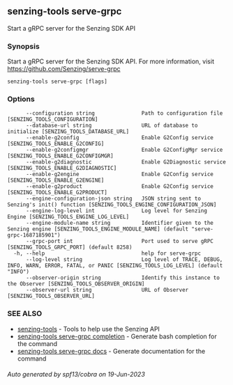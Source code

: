 ## senzing-tools serve-grpc

Start a gRPC server for the Senzing SDK API

### Synopsis


Start a gRPC server for the Senzing SDK API.
For more information, visit https://github.com/Senzing/serve-grpc
		

```
senzing-tools serve-grpc [flags]
```

### Options

```
      --configuration string               Path to configuration file [SENZING_TOOLS_CONFIGURATION]
      --database-url string                URL of database to initialize [SENZING_TOOLS_DATABASE_URL]
      --enable-g2config                    Enable G2Config service [SENZING_TOOLS_ENABLE_G2CONFIG]
      --enable-g2configmgr                 Enable G2ConfigMgr service [SENZING_TOOLS_ENABLE_G2CONFIGMGR]
      --enable-g2diagnostic                Enable G2Diagnostic service [SENZING_TOOLS_ENABLE_G2DIAGNOSTIC]
      --enable-g2engine                    Enable G2Config service [SENZING_TOOLS_ENABLE_G2ENGINE]
      --enable-g2product                   Enable G2Config service [SENZING_TOOLS_ENABLE_G2PRODUCT]
      --engine-configuration-json string   JSON string sent to Senzing's init() function [SENZING_TOOLS_ENGINE_CONFIGURATION_JSON]
      --engine-log-level int               Log level for Senzing Engine [SENZING_TOOLS_ENGINE_LOG_LEVEL]
      --engine-module-name string          Identifier given to the Senzing engine [SENZING_TOOLS_ENGINE_MODULE_NAME] (default "serve-grpc-1687185901")
      --grpc-port int                      Port used to serve gRPC [SENZING_TOOLS_GRPC_PORT] (default 8258)
  -h, --help                               help for serve-grpc
      --log-level string                   Log level of TRACE, DEBUG, INFO, WARN, ERROR, FATAL, or PANIC [SENZING_TOOLS_LOG_LEVEL] (default "INFO")
      --observer-origin string             Identify this instance to the Observer [SENZING_TOOLS_OBSERVER_ORIGIN]
      --observer-url string                URL of Observer [SENZING_TOOLS_OBSERVER_URL]
```

### SEE ALSO

* [senzing-tools](senzing-tools.md)	 - Tools to help use the Senzing API
* [senzing-tools serve-grpc completion](senzing-tools_serve-grpc_completion.md)	 - Generate bash completion for the command
* [senzing-tools serve-grpc docs](senzing-tools_serve-grpc_docs.md)	 - Generate documentation for the command

###### Auto generated by spf13/cobra on 19-Jun-2023

